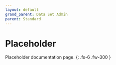 ```yaml
---
layout: default
grand_parent: Data Set Admin
parent: Standard
---
```


# Placeholder

Placeholder documentation page.
{: .fs-6 .fw-300 }